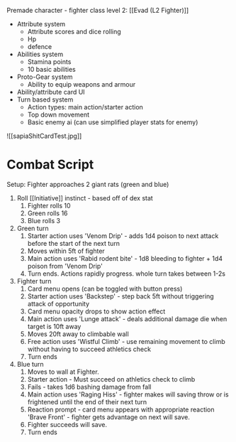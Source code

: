 Premade character - fighter class level 2: [[Evad (L2 Fighter)]]

- Attribute system
	- Attribute scores and dice rolling
	- Hp
	- defence
- Abilities system
	- Stamina points
	- 10 basic abilities
- Proto-Gear system
	- Ability to equip weapons and armour
- Ability/attribute card UI
- Turn based system
	- Action types: main action/starter action
	- Top down movement
	- Basic enemy ai (can use simplified player stats for enemy)

![[sapiaShitCardTest.jpg]]


# Combat Script
Setup: Fighter approaches 2 giant rats (green and blue)

1. Roll [[Initiative]] instinct - based off of dex stat
	1. Fighter rolls 10
	2. Green rolls 16
	3. Blue rolls 3
2. Green turn
	1. Starter action uses 'Venom Drip' - adds 1d4 poison to next attack before the start of the next turn
	2. Moves within 5ft of fighter
	3. Main action uses 'Rabid rodent bite' - 1d8 bleeding to fighter + 1d4 poison from 'Venom Drip'
	4. Turn ends. Actions rapidly progress. whole turn takes between 1-2s
3. Fighter turn
	1. Card menu opens (can be toggled with button press)
	2. Starter action uses 'Backstep' - step back 5ft without triggering attack of opportunity
	3. Card menu opacity drops to show action effect
	4. Main action uses 'Lunge attack' - deals additional damage die when target is 10ft away
	5. Moves 20ft away to climbable wall
	6. Free action uses 'Wistful Climb' - use remaining movement to climb without having to succeed athletics check
	7. Turn ends
4. Blue turn 
	1. Moves to wall at Fighter. 
	2. Starter action - Must succeed on athletics check to climb
	3. Fails - takes 1d6 bashing damage from fall
	4. Main action uses 'Raging Hiss' - fighter makes will saving throw or is frightened until the end of their next turn
	5. Reaction prompt - card menu appears with appropriate reaction 'Brave Front' - fighter gets advantage on next will save.
	6. Fighter succeeds will save.
	7. Turn ends